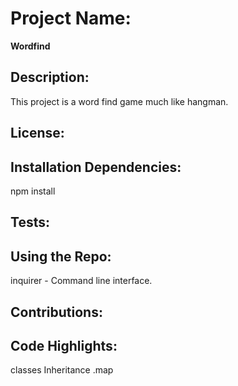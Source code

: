 # Project Name:

**Wordfind**

## Description:

This project is a word find game much like hangman.

## License:

## Installation Dependencies:

npm install

## Tests:

## Using the Repo:

inquirer - Command line interface.

## Contributions:

## Code Highlights:

classes
Inheritance
.map
